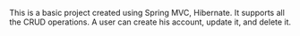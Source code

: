 This is a basic project created using Spring MVC, Hibernate. It supports all the CRUD operations. A user can create his account, update it, and delete it.
